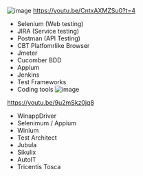 ![image](https://github.com/OpenMacroInput/Search_QAGamingCompanies/assets/99685407/b8dedeaa-d1c3-4763-a95d-e1fb02490b45)
https://youtu.be/CntxAXMZSu0?t=4

- Selenium (Web testing)
- JIRA (Service testing)
- Postman (API Testing)
- CBT Platfomrlike Browser 
- Jmeter
- Cucomber BDD
- Appium
- Jenkins
- Test Frameworks
- Coding tools
![image](https://github.com/OpenMacroInput/Search_QAGamingCompanies/assets/99685407/5c482c6a-2da6-4650-a0c6-bf5f2d42fc4c)

https://youtu.be/9u2mSkz0jq8
- WinappDriver
- Selenimum / Appium
- Winium
- Test Architect
- Jubula
- Sikulix
- AutoIT
- Tricentis Tosca
